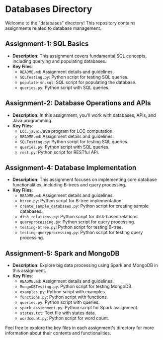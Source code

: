 # Databases Directory

Welcome to the "databases" directory! This repository contains assignments related to database management.

## Assignment-1: SQL Basics

- **Description**: This assignment covers fundamental SQL concepts, including querying and populating databases.
- **Key Files**:
  - `README.md`: Assignment details and guidelines.
  - `SQLTesting.py`: Python script for testing SQL queries.
  - `populate-sn.sql`: SQL script for populating the database.
  - `queries.py`: Python script with SQL queries.

## Assignment-2: Database Operations and APIs

- **Description**: In this assignment, you'll work with databases, APIs, and Java programming.
- **Key Files**:
  - `LCC.java`: Java program for LCC computation.
  - `README.md`: Assignment details and guidelines.
  - `SQLTesting.py`: Python script for testing SQL queries.
  - `queries.py`: Python script with SQL queries.
  - `rest.py`: Python script for RESTful API.

## Assignment-4: Database Implementation

- **Description**: This assignment focuses on implementing core database functionalities, including B-trees and query processing.
- **Key Files**:
  - `README.md`: Assignment details and guidelines.
  - `btree.py`: Python script for B-tree implementation.
  - `create_sample_databases.py`: Python script for creating sample databases.
  - `disk_relations.py`: Python script for disk-based relations.
  - `queryprocessing.py`: Python script for query processing.
  - `testing-btree.py`: Python script for testing B-tree.
  - `testing-queryprocessing.py`: Python script for testing query processing.

## Assignment-5: Spark and MongoDB

- **Description**: Explore big data processing using Spark and MongoDB in this assignment.
- **Key Files**:
  - `README.md`: Assignment details and guidelines.
  - `MongoDBTesting.py`: Python script for testing MongoDB.
  - `examples.py`: Python script with examples.
  - `functions.py`: Python script with functions.
  - `queries.py`: Python script with queries.
  - `spark_assignment.py`: Python script for Spark assignment.
  - `states.txt`: Text file with states data.
  - `wordcount.py`: Python script for word count.

Feel free to explore the key files in each assignment's directory for more information about their contents and functionalities.
